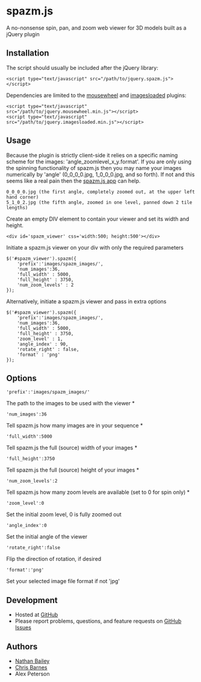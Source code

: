 # spazm.js

A no-nonsense spin, pan, and zoom web viewer for 3D models built as a jQuery plugin

## Installation

The script should usually be included after the jQuery library:
	
	<script type="text/javascript" src="/path/to/jquery.spazm.js"></script>

Dependencies are limited to the [mousewheel](https://github.com/brandonaaron/jquery-mousewheel/) and [imagesloaded](https://github.com/desandro/imagesloaded/) plugins:

	<script type="text/javascript" src="/path/to/jquery.mousewheel.min.js"></script>
	<script type="text/javascript" src="/path/to/jquery.imagesloaded.min.js"></script>

## Usage

Because the plugin is strictly client-side it relies on a specific naming scheme for the images: 'angle_zoomlevel_x_y.format'. If you are only using the spinning functionality of spazm.js then you may name your images numerically by 'angle' (0_0_0_0.jpg, 1_0_0_0.jpg, and so forth). If not and this seems like a real pain then the [spazm.js app](http://www.spazmjs.com/app) can help.

	0_0_0_0.jpg (the first angle, completely zoomed out, at the upper left hand corner)
	5_1_0_2.jpg (the fifth angle, zoomed in one level, panned down 2 tile lengths)

Create an empty DIV element to contain your viewer and set its width and height.

	<div id='spazm_viewer' css='width:500; height:500'></div>

Initiate a spazm.js viewer on your div with only the required parameters

	$('#spazm_viewer').spazm({
		'prefix':'images/spazm_images/',
		'num_images':36,
		'full_width' : 5000,
		'full_height' : 3750,
		'num_zoom_levels' : 2
	});

Alternatively, initiate a spazm.js viewer and pass in extra options

	$('#spazm_viewer').spazm({
		'prefix':'images/spazm_images/',
		'num_images':36,
		'full_width' : 5000,
		'full_height' : 3750,
		'zoom_level' : 1,
		'angle_index' : 90,
		'rotate_right' : false,
		'format' : 'png'
	});

## Options

	'prefix':'images/spazm_images/'

The path to the images to be used with the viewer *

	'num_images':36

Tell spazm.js how many images are in your sequence *

	'full_width':5000

Tell spazm.js the full (source) width of your images *

	'full_height':3750

Tell spazm.js the full (source) height of your images *

	'num_zoom_levels':2

Tell spazm.js how many zoom levels are available (set to 0 for spin only) *

	'zoom_level':0

Set the initial zoom level, 0 is fully zoomed out

	'angle_index':0

Set the initial angle of the viewer

	'rotate_right':false

Flip the direction of rotation, if desired

	'format':'png'

Set your selected image file format if not 'jpg'

## Development

- Hosted at [GitHub](https://github.com/bearhanded/spazm.js)
- Please report problems, questions, and feature requests on [GitHub Issues](https://github.com/bearhanded/spazm.js/issues)

## Authors

- [Nathan Bailey](https://github.com/ntdb)
- [Chris Barnes](https://github.com/barnesy)
- Alex Peterson